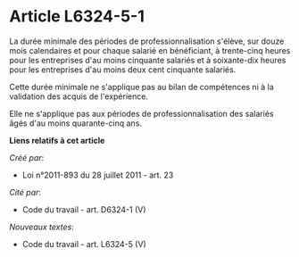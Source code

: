 # Article L6324-5-1

La durée minimale des périodes de professionnalisation s'élève, sur douze mois calendaires et pour chaque salarié en
bénéficiant, à trente-cinq heures pour les entreprises d'au moins cinquante salariés et à soixante-dix heures pour les
entreprises d'au moins deux cent cinquante salariés.

Cette durée minimale ne s'applique pas au bilan de compétences ni à la validation des acquis de l'expérience.

Elle ne s'applique pas aux périodes de professionnalisation des salariés âgés d'au moins quarante-cinq ans.

**Liens relatifs à cet article**

_Créé par_:

  - Loi n°2011-893 du 28 juillet 2011 - art. 23

_Cité par_:

  - Code du travail - art. D6324-1 (V)

_Nouveaux textes_:

  - Code du travail - art. L6324-5 (V)
